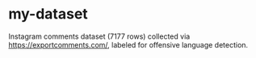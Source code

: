 # my-dataset
Instagram comments dataset (7177 rows) collected via https://exportcomments.com/, labeled for offensive language detection.
